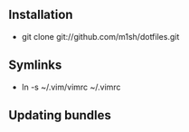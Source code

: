 Installation
------------

- git clone git://github.com/m1sh/dotfiles.git

Symlinks
--------

- ln -s ~/.vim/vimrc ~/.vimrc

Updating bundles
----------------
